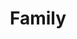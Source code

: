 ---
pid: fs324
title: Family
location_transcription: Philly
coordinates: "[-75.150733675097, 39.95590529354]"
zipcode: '19143'
gen_neighborhood: West Philadelphia
neighborhood: University City
outside_phl: 
age: '6'
age_range: 6-13
instagram: 
image_file_name: fs_324.jpg
proposal_transcription: 
topic: Family
topic_summary: '0'
type: Other No Form
keywords_other: 
credit: Jalahsih
image_labels: 
twitter: 
facebook: 
permalink: "/monuments/fs324/"
layout: item-page
---